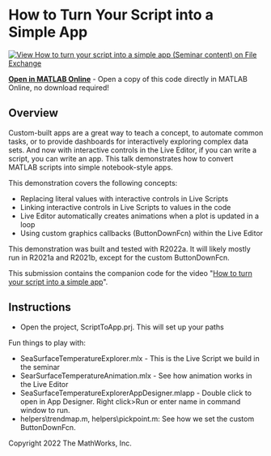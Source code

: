 # How to Turn Your Script into a Simple App

[![View How to turn your script into a simple app (Seminar content) on File Exchange](https://www.mathworks.com/matlabcentral/images/matlab-file-exchange.svg)](https://www.mathworks.com/matlabcentral/fileexchange/111190-how-to-turn-your-script-into-a-simple-app-seminar-content)

**[Open in MATLAB Online](https://matlab.mathworks.com/open/github/v1?repo=mathworks/how-to-turn-your-script-into-a-simple-app&file=SeaSurfaceTemperatureExplorer.mlx&project=ScriptToApp.prj)** - Open a copy of this code directly in MATLAB Online, no download required!


## Overview
Custom-built apps are a great way to teach a concept, to automate common tasks, or to provide dashboards for interactively exploring complex data sets. And now with interactive controls in the Live Editor, if you can write a script, you can write an app. This talk demonstrates how to convert MATLAB scripts into simple notebook-style apps.

This demonstration covers the following concepts:
* Replacing literal values with interactive controls in Live Scripts
* Linking interactive controls in Live Scripts to values in the code 
* Live Editor automatically creates animations when a plot is updated in a loop
* Using custom graphics callbacks (ButtonDownFcn) within the Live Editor

This demonstration was built and tested with R2022a. It will likely mostly run in R2021a and R2021b, except for the custom ButtonDownFcn.

This submission contains the companion code for the video "[How to turn your script into a simple app](https://www.mathworks.com/videos/how-to-turn-your-script-into-a-simple-app-1653572686561.html)". 



## Instructions
* Open the project, ScriptToApp.prj. This will set up your paths

Fun things to play with:
* SeaSurfaceTemperatureExplorer.mlx - This is the Live Script we build in the seminar
* SearSurfaceTemperatureAnimation.mlx - See how animation works in the Live Editor
* SeaSurfaceTemperatureExplorerAppDesigner.mlapp - Double click to open in App Designer. Right click>Run or enter name in command window to run.
* helpers\trendmap.m, helpers\pickpoint.m: See how we set the custom ButtonDownFcn.

Copyright 2022 The MathWorks, Inc.
